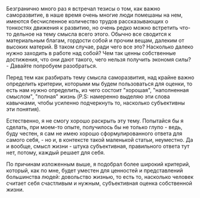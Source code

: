 Безгранично много раз я встречал тезисы о том, как важно саморазвитие, в наше время очень многие люди помешаны на нем, имеются бесчисленное количество трудов рассказывающих о тонкостях движения к развитию, но очень редко можно встретить что-то дельное на тему смысла всего этого. Обычно все сводится к материальным благам, гордости собой и прочим вещам, далеким от высоких материй. В таком случае, ради чего все это? Насколько далеко нужно заходить в работе над собой? Чем так ценны собственные достижения, что они дают такого, чего нельзя получить экономя силы? - Давайте попробуем разобраться.

Перед тем как разбирать тему смысла саморазвития, над крайне важно определить критерии, которыми мы будем пользоваться для оценки, то есть нам нужно определить, из чего состоит "хорошая", "наполненная смыслом", "полная" жизнь (P.S: намеренно выделяю эти слова кавычками, чтобы усиленно подчеркнуть то, насколько субъективны эти понятия).

Естественно, я не смогу хорошо раскрыть эту тему. Попытайся бы я сделать, при моем-то опыте, получилось бы не только глупо - ведь, буду честен, я сам не имею хорошо сформулированного ответа для самого себя, - но и, в контексте такой маленькой статьи, неуместно. Да и вообще, смысл жизни - штука субъективная, правильного ответа тут нет, потому, каждый решает для себя. 

По причинам изложенным выше, я подобрал более широкий критерий, который, как по мне, будет уместен для ценностей и представлений большинства людей: довольство жизнью, то есть то, насколько человек считает себя счастливым и нужным, субъективная оценка собственной жизни.